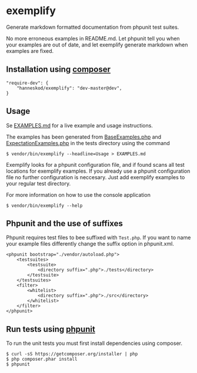 # exemplify


Generate markdown formatted documentation from phpunit test suites.

No more erroneous examples in README.md. Let phpunit tell you when your examples
are out of date, and let exemplify generate markdown when examples are fixed.


Installation using [composer](http://getcomposer.org/)
------------------------------------------------------
    "require-dev": {
        "hanneskod/exemplify": "dev-master@dev",
    }


Usage
-----
Se [EXAMPLES.md](EXAMPLES.md) for a live example and usage instructions.

The examples has been generated from [BaseExamples.php](tests/BaseExamples.php)
and [ExpectationExamples.php](tests/ExpectationExamples.php) in the tests directory
using the command

    $ vendor/bin/exemplify --headline=Usage > EXAMPLES.md

Exemplify looks for a phpunit configuration file, and if found scans all test
locations for exemplify examples. If you already use a phpunit configuration file
no further configuration is neccesary. Just add exemplify examples to your regular
test directory.

For more information on how to use the console application

    $ vendor/bin/exemplify --help


Phpunit and the use of suffixes
-------------------------------
Phpunit requires test files to bee suffixed with `Test.php`. If you want to name
your example files differently change the suffix option in phpunit.xml.

    <phpunit bootstrap="./vendor/autoload.php">
        <testsuites>
            <testsuite>
                <directory suffix=".php">./tests</directory>
            </testsuite>
        </testsuites>
        <filter>
            <whitelist>
                <directory suffix=".php">./src</directory>
            </whitelist>
        </filter>
    </phpunit>


Run tests using [phpunit](http://phpunit.de/)
---------------------------------------------
To run the unit tests you must first install dependencies using composer.

    $ curl -sS https://getcomposer.org/installer | php
    $ php composer.phar install
    $ phpunit
